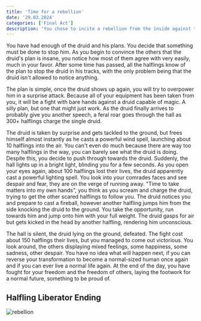 ```yaml
---
title: 'Time for a rebellion'
date: '29.03.2024'
categories: ['Final Act']
description: 'You chose to incite a rebellion from the inside against the druid.'
---
```


You have had enough of the druid and his plans. You decide that something must be done to stop him.
As you begin to convince the others that the druid's plan is insane, you notice how most of them
agree with very easily, much in your favor. After some time has passed, all the halflings know of
the plan to stop the druid in his tracks, with the only problem being that the druid isn't allowed
to notice anything.

The plan is simple, once the druid shows up again, you will try to overpower him in a surprise
attack. Because all of your equipment has been taken from you, it will be a fight with bare hands
against a druid capable of magic. A silly plan, but one that might just work. As the druid finally
arrives to probably give you another speech, a feral roar goes through the hall as 300+ halflings
charge the single druid. 

The druid is taken by surprise and gets tackled to the ground, but frees himself almost instantly as
he casts a powerful wind spell, launching about 10 halflings into the air. You can't even do much
because there are way too many halflings in the way, you can barely see what the druid is doing.
Despite this, you decide to push through towards the druid. Suddenly, the hall lights up in a bright
light, blinding you for a few seconds. As you open your eyes again, about 100 halflings lost their
lives, the druid apparently cast a powerful lighting spell. You look into your comrades faces and see
despair and fear, they are on the verge of running away. "Time to take matters into my own hands",
you think as you scream and charge the druid, trying to get the other scared halflings to follow you.
The druid notices you and prepare to cast a fireball, however another halfling jumps him from the
side knocking the druid to the ground. You take the opportunity, run towards him and jump onto him
with your full weight. The druid gasps for air but gets kicked in the head by another halfling,
rendering him unconscious.

The hall is silent, the druid lying on the ground, defeated. The fight cost about 150 halflings
their lives, but you managed to come out victorious. You look around, the others displaying mixed
feelings, some happiness, some sadness, other despair. You have no idea what will happen next, if
you can reverse your transformation to become a normal-sized human once again and if you can ever
live a normal life again. At the end of the day, you have fought for your freedom and the freedom of
others, laying the footwork for a normal future, something to be proud of.

## Halfling Liberator Ending
<img src="/images/Final_Act/warrior_rebellion.jpg" alt="rebellion" />
